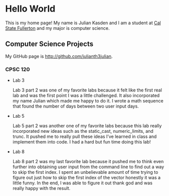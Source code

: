 # Hello World

This is my home page! My name is Julian Kasden and I am a student at [Cal State Fullerton](http://www.fullerton.edu/) and my major is computer science.

## Computer Science Projects

My GitHub page is http://github.com/julianth3julian.

### CPSC 120

* Lab 3

    Lab 3 part 2 was one of my favorite labs because it felt like the first real lab and was the first point I was a little challenged. It also incorporated my name Julian which made me happy to do it. I wrote a math sequence that found the number of days between two user input days.

* Lab 5

    Lab 5 part 2 was another one of my favorite labs because this lab really incorporated new ideas such as the static_cast, numeric_limits, and trunc. It pushed me to really pull these ideas I’ve learned in class and implement them into code. I had a hard but fun time doing this lab!

* Lab 8

    Lab 8 part 2 was my last favorite lab because it pushed me to think even further into obtaining user input from the command line to find out a way to skip the first index. I spent an unbelievable amount of time trying to figure out just how to skip the first index of the vector honestly it was a little funny. In the end, I was able to figure it out thank god and was really happy with the result.

